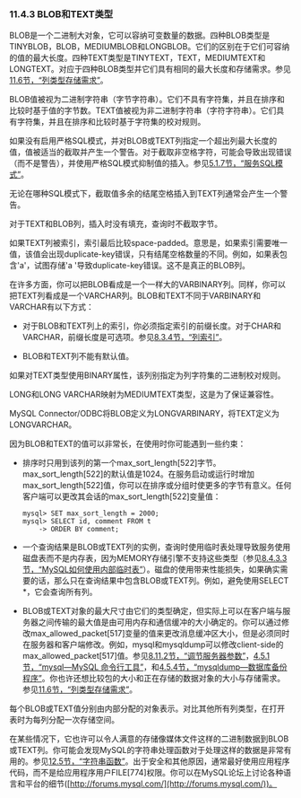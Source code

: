 ### 11.4.3 BLOB和TEXT类型

BLOB是一个二进制大对象，它可以容纳可变数量的数据。四种BLOB类型是TINYBLOB，BLOB，MEDIUMBLOB和LONGBLOB。它们的区别在于它们可容纳的值的最大长度。四种TEXT类型是TINYTEXT，TEXT，MEDIUMTEXT和LONGTEXT。对应于四种BLOB类型并它们具有相同的最大长度和存储需求。参见[11.6节，“列类型存储需求”](./11.6.0_Data_Type_Storage_Requirements.md)。

BLOB值被视为二进制字符串（字节字符串）。它们不具有字符集，并且在排序和比较时基于值的字节数。TEXT值被视为非二进制字符串（字符字符串）。它们具有字符集，并且在排序和比较时基于字符集的校对规则。

如果没有启用严格SQL模式，并对BLOB或TEXT列指定一个超出列最大长度的值，值被适当的截取并产生一个警告。对于截取非空格字符，可能会导致出现错误（而不是警告），并使用严格SQL模式抑制值的插入。参见[5.1.7节，“服务SQL模式”](../Chapter_05/05.01.07_Server_SQL_Modes.md)。

无论在哪种SQL模式下，截取值多余的结尾空格插入到TEXT列通常会产生一个警告。

对于TEXT和BLOB列，插入时没有填充，查询时不截取字节。

如果TEXT列被索引，索引最后比较space-padded。意思是，如果索引需要唯一值，该值会出现duplicate-key错误，只有结尾空格数量的不同。例如，如果表包含'a'，试图存储'a&nbsp;'导致duplicate-key错误。这不是真正的BLOB列。

在许多方面，你可以把BLOB看成是一个一样大的VARBINARY列。同样，你可以把TEXT列看成是一个VARCHAR列。BLOB和TEXT不同于VARBINARY和VARCHAR有以下方式：

* 对于BLOB和TEXT列上的索引，你必须指定索引的前缀长度。对于CHAR和VARCHAR，前缀长度是可选项。参见[8.3.4节，“列索引”](../Chapter_08/08.03.04_Column_Indexes.md)。

* BLOB和TEXT列不能有默认值。

如果对TEXT类型使用BINARY属性，该列别指定为列字符集的二进制校对规则。

LONG和LONG VARCHAR映射为MEDIUMTEXT类型，这是为了保证兼容性。

MySQL Connector/ODBC将BLOB定义为LONGVARBINARY，将TEXT定义为LONGVARCHAR。

因为BLOB和TEXT的值可以非常长，在使用时你可能遇到一些约束：

* 排序时只用到该列的第一个max_sort_length[522]字节。max_sort_length[522]的默认值是1024。在服务启动或运行时增加max_sort_length[522]值，你可以在排序或分组时使更多的字节有意义。任何客户端可以更改其会话的max_sort_length[522]变量值：

    ```
    mysql> SET max_sort_length = 2000;
    mysql> SELECT id, comment FROM t
        -> ORDER BY comment;
    ```

* 一个查询结果是BLOB或TEXT列的实例，查询时使用临时表处理导致服务使用磁盘表而不是内存表，因为MEMORY存储引擎不支持这些类型（参见[8.4.3.3节，“MySQL如何使用内部临时表”](../Chapter_08/08.04.03.03_How_MySQL_Uses_Internal_Temporary_Tables.md)）。磁盘的使用带来性能损失，如果确实需要的话，那么只在查询结果中包含BLOB或TEXT列。例如，避免使用SELECT *，它会查询所有列。

* BLOB或TEXT对象的最大尺寸由它们的类型确定，但实际上可以在客户端与服务器之间传输的最大值是由可用内存和通信缓冲的大小确定的。你可以通过修改max_allowed_packet[517]变量的值来更改消息缓冲区大小，但是必须同时在服务器和客户端修改。例如，mysql和mysqldump可以修改client-side的max_allowed_packet[517]值。参见[8.11.2节，“调节服务器参数”](../Chapter_08/08.11.02_Tuning_Server_Parameters.md)，[4.5.1节，“mysql—MySQL 命令行工具”](../Chapter_04/04.05.01_mysql_The_MySQL_Command-Line_Tool.md)，和[4.5.4节，“mysqldump―数据库备份程序”](../Chapter_04/04.05.04_mysqldump_A_Database_Backup_Program.md)。你也许还想比较包的大小和正在存储的数据对象的大小与存储需求。参见[11.6节，“列类型存储需求”](./11.6.0_Data_Type_Storage_Requirements.md)。

每个BLOB或TEXT值分别由内部分配的对象表示。对比其他所有列类型，在打开表时为每列分配一次存储空间。

在某些情况下，它也许可以令人满意的存储像媒体文件这样的二进制数据到BLOB或TEXT列。你可能会发现MySQL的字符串处理函数对于处理这样的数据是非常有用的。参见[12.5节，“字符串函数”](../Chapter_12/12.05.00_String_Functions.md)。出于安全和其他原因，通常最好使用应用程序代码，而不是给应用程序用户FILE[774]权限。你可以在MySQL论坛上讨论各种语言和平台的细节([http://forums.mysql.com/](http://forums.mysql.com/))。